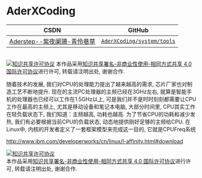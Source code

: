 AderXCoding
=======

| CSDN | GitHub |
|:----:|:------:|
| [Aderstep--紫夜阑珊-青伶巷草](http://blog.csdn.net/gatieme) | [`AderXCoding/system/tools`](https://github.com/gatieme/AderXCoding/tree/master/system/tools) |


<br>
<a rel="license" href="http://creativecommons.org/licenses/by-nc-sa/4.0/"><img alt="知识共享许可协议" style="border-width:0" src="https://i.creativecommons.org/l/by-nc-sa/4.0/88x31.png" /></a>
本作品采用<a rel="license" href="http://creativecommons.org/licenses/by-nc-sa/4.0/">知识共享署名-非商业性使用-相同方式共享 4.0 国际许可协议</a>进行许可, 转载请注明出处, 谢谢合作.
<br>


随着技术的发展, 我们对CPU的处理能力提出了越来越高的需求, 芯片厂家也对制造工艺不断地提升. 现在的主流PC处理器的主频已经在3GHz左右, 就算是智能手机的处理器也已经可以工作在1.5GHz以上, 可是我们并不是时时刻刻都需要让CPU工作在最高的主频上, 尤其是移动设备和笔记本电脑, 大部分时间里, CPU其实工作在轻负载状态下, 我们知道：主频越高, 功耗也越高. 为了节省CPU的功耗和减少发热, 我们有必要根据当前CPU的负载状态, 动态地提供刚好足够的主频给CPU. 在Linux中, 内核的开发者定义了一套框架模型来完成这一目的, 它就是CPUFreq系统

http://www.ibm.com/developerworks/cn/linux/l-affinity.html#download


<a rel="license" href="http://creativecommons.org/licenses/by-nc-sa/4.0/"><img alt="知识共享许可协议" style="border-width:0" src="https://i.creativecommons.org/l/by-nc-sa/4.0/88x31.png" /></a>
<br>
本作品采用<a rel="license" href="http://creativecommons.org/licenses/by-nc-sa/4.0/">知识共享署名-非商业性使用-相同方式共享 4.0 国际许可协议</a>进行许可, 转载请注明出处, 谢谢合作.
